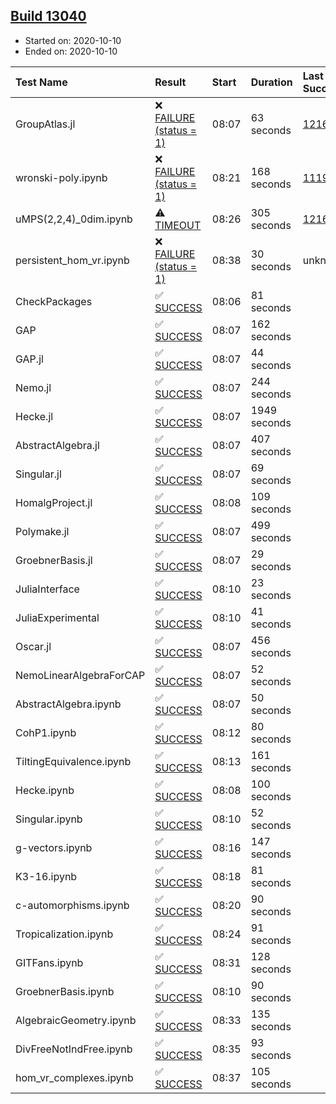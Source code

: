 ## [Build 13040](https://oscarci.mathematik.uni-kl.de/job/oscar/13040/)

* Started on: 2020-10-10
* Ended on: 2020-10-10

| Test Name    | Result | Start | Duration | Last Success | First Failure |
|:-------------|:-------|:------|:---------|:-------------|:--------------|
| GroupAtlas.jl | ❌ [FAILURE (status = 1)](https://oscarci.mathematik.uni-kl.de/job/oscar/13040/artifact/logs/build-13040/GroupAtlas.jl.log) | 08:07 | 63 seconds | [12167](https://oscarci.mathematik.uni-kl.de/job/oscar/12167/) | [12168](https://oscarci.mathematik.uni-kl.de/job/oscar/12168/) |
| wronski-poly.ipynb | ❌ [FAILURE (status = 1)](https://oscarci.mathematik.uni-kl.de/job/oscar/13040/artifact/logs/build-13040/wronski-poly.ipynb.log) | 08:21 | 168 seconds | [11192](https://oscarci.mathematik.uni-kl.de/job/oscar/11192/) | [11193](https://oscarci.mathematik.uni-kl.de/job/oscar/11193/) |
| uMPS(2,2,4)_0dim.ipynb | ⚠ [TIMEOUT](https://oscarci.mathematik.uni-kl.de/job/oscar/13040/artifact/logs/build-13040/uMPS-2-2-4-_0dim.ipynb.log) | 08:26 | 305 seconds | [12167](https://oscarci.mathematik.uni-kl.de/job/oscar/12167/) | [12168](https://oscarci.mathematik.uni-kl.de/job/oscar/12168/) |
| persistent_hom_vr.ipynb | ❌ [FAILURE (status = 1)](https://oscarci.mathematik.uni-kl.de/job/oscar/13040/artifact/logs/build-13040/persistent_hom_vr.ipynb.log) | 08:38 | 30 seconds | unknown | unknown |
| CheckPackages | ✅ [SUCCESS](https://oscarci.mathematik.uni-kl.de/job/oscar/13040/artifact/logs/build-13040/CheckPackages.log) | 08:06 | 81 seconds |  |  |
| GAP | ✅ [SUCCESS](https://oscarci.mathematik.uni-kl.de/job/oscar/13040/artifact/logs/build-13040/GAP.log) | 08:07 | 162 seconds |  |  |
| GAP.jl | ✅ [SUCCESS](https://oscarci.mathematik.uni-kl.de/job/oscar/13040/artifact/logs/build-13040/GAP.jl.log) | 08:07 | 44 seconds |  |  |
| Nemo.jl | ✅ [SUCCESS](https://oscarci.mathematik.uni-kl.de/job/oscar/13040/artifact/logs/build-13040/Nemo.jl.log) | 08:07 | 244 seconds |  |  |
| Hecke.jl | ✅ [SUCCESS](https://oscarci.mathematik.uni-kl.de/job/oscar/13040/artifact/logs/build-13040/Hecke.jl.log) | 08:07 | 1949 seconds |  |  |
| AbstractAlgebra.jl | ✅ [SUCCESS](https://oscarci.mathematik.uni-kl.de/job/oscar/13040/artifact/logs/build-13040/AbstractAlgebra.jl.log) | 08:07 | 407 seconds |  |  |
| Singular.jl | ✅ [SUCCESS](https://oscarci.mathematik.uni-kl.de/job/oscar/13040/artifact/logs/build-13040/Singular.jl.log) | 08:07 | 69 seconds |  |  |
| HomalgProject.jl | ✅ [SUCCESS](https://oscarci.mathematik.uni-kl.de/job/oscar/13040/artifact/logs/build-13040/HomalgProject.jl.log) | 08:08 | 109 seconds |  |  |
| Polymake.jl | ✅ [SUCCESS](https://oscarci.mathematik.uni-kl.de/job/oscar/13040/artifact/logs/build-13040/Polymake.jl.log) | 08:07 | 499 seconds |  |  |
| GroebnerBasis.jl | ✅ [SUCCESS](https://oscarci.mathematik.uni-kl.de/job/oscar/13040/artifact/logs/build-13040/GroebnerBasis.jl.log) | 08:07 | 29 seconds |  |  |
| JuliaInterface | ✅ [SUCCESS](https://oscarci.mathematik.uni-kl.de/job/oscar/13040/artifact/logs/build-13040/JuliaInterface.log) | 08:10 | 23 seconds |  |  |
| JuliaExperimental | ✅ [SUCCESS](https://oscarci.mathematik.uni-kl.de/job/oscar/13040/artifact/logs/build-13040/JuliaExperimental.log) | 08:10 | 41 seconds |  |  |
| Oscar.jl | ✅ [SUCCESS](https://oscarci.mathematik.uni-kl.de/job/oscar/13040/artifact/logs/build-13040/Oscar.jl.log) | 08:07 | 456 seconds |  |  |
| NemoLinearAlgebraForCAP | ✅ [SUCCESS](https://oscarci.mathematik.uni-kl.de/job/oscar/13040/artifact/logs/build-13040/NemoLinearAlgebraForCAP.log) | 08:07 | 52 seconds |  |  |
| AbstractAlgebra.ipynb | ✅ [SUCCESS](https://oscarci.mathematik.uni-kl.de/job/oscar/13040/artifact/logs/build-13040/AbstractAlgebra.ipynb.log) | 08:07 | 50 seconds |  |  |
| CohP1.ipynb | ✅ [SUCCESS](https://oscarci.mathematik.uni-kl.de/job/oscar/13040/artifact/logs/build-13040/CohP1.ipynb.log) | 08:12 | 80 seconds |  |  |
| TiltingEquivalence.ipynb | ✅ [SUCCESS](https://oscarci.mathematik.uni-kl.de/job/oscar/13040/artifact/logs/build-13040/TiltingEquivalence.ipynb.log) | 08:13 | 161 seconds |  |  |
| Hecke.ipynb | ✅ [SUCCESS](https://oscarci.mathematik.uni-kl.de/job/oscar/13040/artifact/logs/build-13040/Hecke.ipynb.log) | 08:08 | 100 seconds |  |  |
| Singular.ipynb | ✅ [SUCCESS](https://oscarci.mathematik.uni-kl.de/job/oscar/13040/artifact/logs/build-13040/Singular.ipynb.log) | 08:10 | 52 seconds |  |  |
| g-vectors.ipynb | ✅ [SUCCESS](https://oscarci.mathematik.uni-kl.de/job/oscar/13040/artifact/logs/build-13040/g-vectors.ipynb.log) | 08:16 | 147 seconds |  |  |
| K3-16.ipynb | ✅ [SUCCESS](https://oscarci.mathematik.uni-kl.de/job/oscar/13040/artifact/logs/build-13040/K3-16.ipynb.log) | 08:18 | 81 seconds |  |  |
| c-automorphisms.ipynb | ✅ [SUCCESS](https://oscarci.mathematik.uni-kl.de/job/oscar/13040/artifact/logs/build-13040/c-automorphisms.ipynb.log) | 08:20 | 90 seconds |  |  |
| Tropicalization.ipynb | ✅ [SUCCESS](https://oscarci.mathematik.uni-kl.de/job/oscar/13040/artifact/logs/build-13040/Tropicalization.ipynb.log) | 08:24 | 91 seconds |  |  |
| GITFans.ipynb | ✅ [SUCCESS](https://oscarci.mathematik.uni-kl.de/job/oscar/13040/artifact/logs/build-13040/GITFans.ipynb.log) | 08:31 | 128 seconds |  |  |
| GroebnerBasis.ipynb | ✅ [SUCCESS](https://oscarci.mathematik.uni-kl.de/job/oscar/13040/artifact/logs/build-13040/GroebnerBasis.ipynb.log) | 08:10 | 90 seconds |  |  |
| AlgebraicGeometry.ipynb | ✅ [SUCCESS](https://oscarci.mathematik.uni-kl.de/job/oscar/13040/artifact/logs/build-13040/AlgebraicGeometry.ipynb.log) | 08:33 | 135 seconds |  |  |
| DivFreeNotIndFree.ipynb | ✅ [SUCCESS](https://oscarci.mathematik.uni-kl.de/job/oscar/13040/artifact/logs/build-13040/DivFreeNotIndFree.ipynb.log) | 08:35 | 93 seconds |  |  |
| hom_vr_complexes.ipynb | ✅ [SUCCESS](https://oscarci.mathematik.uni-kl.de/job/oscar/13040/artifact/logs/build-13040/hom_vr_complexes.ipynb.log) | 08:37 | 105 seconds |  |  |
